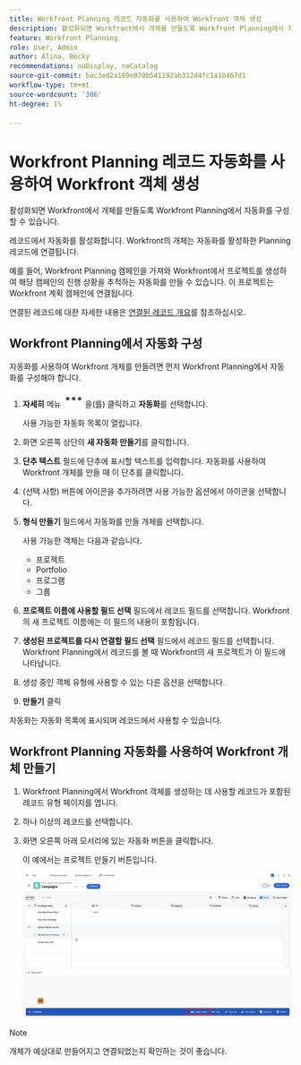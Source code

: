 ```yaml
---
title: Workfront Planning 레코드 자동화를 사용하여 Workfront 객체 생성
description: 활성화되면 Workfront에서 개체를 만들도록 Workfront Planning에서 자동화를 구성할 수 있습니다.
feature: Workfront Planning
role: User, Admin
author: Alina, Becky
recommendations: noDisplay, noCatalog
source-git-commit: bac3ed2a169e070b541192ab312d4fc1a1b467d1
workflow-type: tm+mt
source-wordcount: '386'
ht-degree: 1%

---
```



# Workfront Planning 레코드 자동화를 사용하여 Workfront 객체 생성

활성화되면 Workfront에서 개체를 만들도록 Workfront Planning에서 자동화를 구성할 수 있습니다.

레코드에서 자동화를 활성화합니다. Workfront의 개체는 자동화를 활성화한 Planning 레코드에 연결됩니다.

예를 들어, Workfront Planning 캠페인을 가져와 Workfront에서 프로젝트를 생성하여 해당 캠페인의 진행 상황을 추적하는 자동화를 만들 수 있습니다. 이 프로젝트는 Workfront 계획 캠페인에 연결됩니다.

연결된 레코드에 대한 자세한 내용은 [연결된 레코드 개요](/help/quicksilver/planning/records/connected-records-overview.md)를 참조하십시오.


## Workfront Planning에서 자동화 구성

자동화를 사용하여 Workfront 개체를 만들려면 먼저 Workfront Planning에서 자동화를 구성해야 합니다.

1. **자세히** 메뉴 ![](assets/more-menu.png)을(를) 클릭하고 **자동화**&#x200B;를 선택합니다.

   사용 가능한 자동화 목록이 열립니다.

1. 화면 오른쪽 상단의 **새 자동화 만들기**&#x200B;를 클릭합니다.
1. **단추 텍스트** 필드에 단추에 표시할 텍스트를 입력합니다. 자동화를 사용하여 Workfront 개체를 만들 때 이 단추를 클릭합니다.
1. (선택 사항) 버튼에 아이콘을 추가하려면 사용 가능한 옵션에서 아이콘을 선택합니다.
1. **형식 만들기** 필드에서 자동화를 만들 개체를 선택합니다.

   사용 가능한 객체는 다음과 같습니다.

   * 프로젝트
   * Portfolio
   * 프로그램
   * 그룹

1. **프로젝트 이름에 사용할 필드 선택** 필드에서 레코드 필드를 선택합니다. Workfront의 새 프로젝트 이름에는 이 필드의 내용이 포함됩니다.
1. **생성된 프로젝트를 다시 연결할 필드 선택** 필드에서 레코드 필드를 선택합니다. Workfront Planning에서 레코드를 볼 때 Workfront의 새 프로젝트가 이 필드에 나타납니다.
1. 생성 중인 객체 유형에 사용할 수 있는 다른 옵션을 선택합니다.
1. **만들기** 클릭

자동화는 자동화 목록에 표시되며 레코드에서 사용할 수 있습니다.

## Workfront Planning 자동화를 사용하여 Workfront 개체 만들기

1. Workfront Planning에서 Workfront 객체를 생성하는 데 사용할 레코드가 포함된 레코드 유형 페이지를 엽니다.
1. 하나 이상의 레코드를 선택합니다.
1. 화면 오른쪽 아래 모서리에 있는 자동화 버튼을 클릭합니다.

   이 예에서는 프로젝트 만들기 버튼입니다.

   ![자동화 단추](assets/automation-custom-button.png)

>[!NOTE]
>
>개체가 예상대로 만들어지고 연결되었는지 확인하는 것이 좋습니다.
